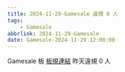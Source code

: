 ```yaml
---
title: 2024-11-29-Gamesale 違規 0 人
tags:
    - Gamesale
abbrlink: 2024-11-29-Gamesale
date: Gamesale-2024-11-29 12:00:00
---
```

Gamesale 板 [板規連結](https://www.ptt.cc/bbs/Gossiping/M.1637425085.A.07D.html)
昨天違規 0 人
